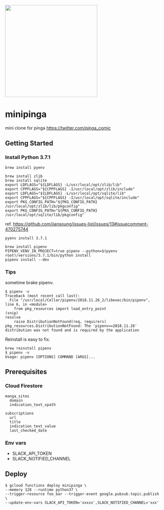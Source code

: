<img src="https://user-images.githubusercontent.com/275147/59666096-283fec80-91ef-11e9-9172-ed4d2607bd08.png" width="300" height="300">

# minipinga

mini clone for pinga https://twitter.com/pinga_comic

## Getting Started

### Install Python 3.7.1

```shell
brew install pyenv
```

```shell
brew install zlib
brew install sqlite
export LDFLAGS="${LDFLAGS} -L/usr/local/opt/zlib/lib"
export CPPFLAGS="${CPPFLAGS} -I/usr/local/opt/zlib/include"
export LDFLAGS="${LDFLAGS} -L/usr/local/opt/sqlite/lib"
export CPPFLAGS="${CPPFLAGS} -I/usr/local/opt/sqlite/include"
export PKG_CONFIG_PATH="${PKG_CONFIG_PATH} /usr/local/opt/zlib/lib/pkgconfig"
export PKG_CONFIG_PATH="${PKG_CONFIG_PATH} /usr/local/opt/sqlite/lib/pkgconfig"
```

ref. <https://github.com/jiansoung/issues-list/issues/13#issuecomment-470275744>

```shell
pyenv install 3.7.1
```

```shell
brew install pipenv
PIPENV_VENV_IN_PROJECT=true pipenv --python=$(pyenv root)/versions/3.7.1/bin/python install
pipenv install --dev
```

### Tips

sometime brake pipenv.

```shell
$ pipenv -v
Traceback (most recent call last):
  File "/usr/local/Cellar/pipenv/2018.11.26_2/libexec/bin/pipenv", line 6, in <module>
    from pkg_resources import load_entry_point
(snip)
resolve
    raise DistributionNotFound(req, requirers)
pkg_resources.DistributionNotFound: The 'pipenv==2018.11.26' distribution was not found and is required by the application
```

Reinstall is easy to fix.

```shell
brew reinstall pipenv
$ pipenv -v
Usage: pipenv [OPTIONS] COMMAND [ARGS]...
```


## Prerequisites

### Cloud Firestore

```shell
manga_sites
  domain
  indication_text_xpath

subscriptions
  url
  title
  indication_text_value
  last_checked_date
```

### Env vars

* SLACK_API_TOKEN
* SLACK_NOTIFIED_CHANNEL

## Deploy

```shell
$ gcloud functions deploy minipinga \
--memory 128 --runtime python37 \
--trigger-resource foo_bar --trigger-event google.pubsub.topic.publish \
--update-env-vars SLACK_API_TOKEN='xxxxx',SLACK_NOTIFIED_CHANNEL='xxx'
```
